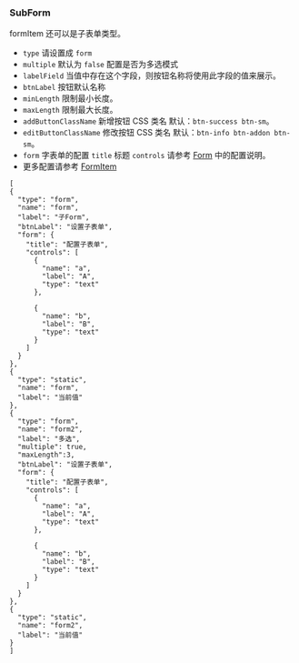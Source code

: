 ### SubForm

formItem 还可以是子表单类型。

-   `type` 请设置成 `form`
-   `multiple` 默认为 `false` 配置是否为多选模式
-   `labelField` 当值中存在这个字段，则按钮名称将使用此字段的值来展示。
-   `btnLabel` 按钮默认名称
-   `minLength` 限制最小长度。
-   `maxLength` 限制最大长度。
-   `addButtonClassName` 新增按钮 CSS 类名 默认：`btn-success btn-sm`。
-   `editButtonClassName` 修改按钮 CSS 类名 默认：`btn-info btn-addon btn-sm`。
-   `form` 字表单的配置
    `title` 标题
    `controls` 请参考 [Form](./Form.md) 中的配置说明。
-   更多配置请参考 [FormItem](./FormItem.md)

```schema:height="400" scope="form"
[
{
  "type": "form",
  "name": "form",
  "label": "子Form",
  "btnLabel": "设置子表单",
  "form": {
    "title": "配置子表单",
    "controls": [
      {
        "name": "a",
        "label": "A",
        "type": "text"
      },

      {
        "name": "b",
        "label": "B",
        "type": "text"
      }
    ]
  }
},
{
  "type": "static",
  "name": "form",
  "label": "当前值"
},
{
  "type": "form",
  "name": "form2",
  "label": "多选",
  "multiple": true,
  "maxLength":3,
  "btnLabel": "设置子表单",
  "form": {
    "title": "配置子表单",
    "controls": [
      {
        "name": "a",
        "label": "A",
        "type": "text"
      },

      {
        "name": "b",
        "label": "B",
        "type": "text"
      }
    ]
  }
},
{
  "type": "static",
  "name": "form2",
  "label": "当前值"
}
]
```
